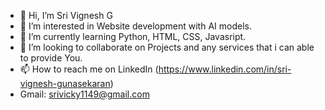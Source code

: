 - 👋 Hi, I’m Sri Vignesh G
- 👀 I’m interested in Website development with AI models.
- 🌱 I’m currently learning Python, HTML, CSS, Javasript.
- 💞️ I’m looking to collaborate on Projects and any services that i can able to provide You.
- 📫 How to reach me on LinkedIn (https://www.linkedin.com/in/sri-vignesh-gunasekaran)
-   Gmail: srivicky1149@gmail.com
<!---
SriVignesh-G/SriVignesh-G is a ✨ special ✨ repository because its `README.md` (this file) appears on your GitHub profile.
You can click the Preview link to take a look at your changes.
--->
